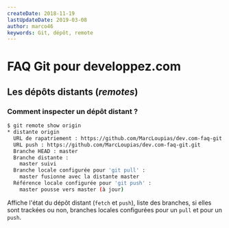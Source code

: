 ```yaml
---
createDate: 2018-11-19
lastUpdateDate: 2019-03-08
author: marco46
keywords: Git, dépôt, remote
---
```


# FAQ Git pour developpez.com

## Les dépôts distants (*remotes*)

### Comment inspecter un dépôt distant ?

```bash
$ git remote show origin
* distante origin
  URL de rapatriement : https://github.com/MarcLoupias/dev.com-faq-git.git
  URL push : https://github.com/MarcLoupias/dev.com-faq-git.git
  Branche HEAD : master
  Branche distante :
    master suivi
  Branche locale configurée pour 'git pull' :
    master fusionne avec la distante master
  Référence locale configurée pour 'git push' :
    master pousse vers master (à jour)
```

Affiche l'état du dépôt distant (`fetch` et `push`), liste des branches, si elles sont trackées ou non, branches locales configurées pour un `pull` et pour un `push`.
